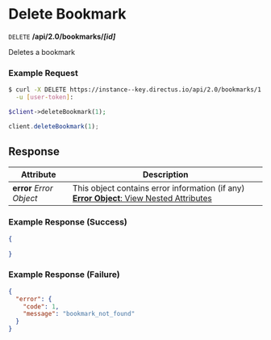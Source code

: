 # Delete Bookmark

<span class="request">`DELETE` **/api/2.0/bookmarks/_[id]_**</span>

<span class="description">Deletes a bookmark</span>

### Example Request

```bash
$ curl -X DELETE https://instance--key.directus.io/api/2.0/bookmarks/1 \
  -u [user-token]:
```

```php
$client->deleteBookmark(1);
```

```javascript
client.deleteBookmark(1);
```

## Response

<span class="attributes">Attribute</span> | Description
--------|------------
**error** _Error Object_ | This object contains error information (if any) <a class="object">[**Error Object**: View Nested Attributes](/overview/objects-model.md#error-object)</a>

### Example Response (Success)

```json
{
  
}
```

### Example Response (Failure)

```json
{
  "error": {
    "code": 1,
    "message": "bookmark_not_found"
  }
}
```
